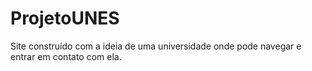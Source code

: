 # ProjetoUNES
Site construído com a ideia de uma universidade onde pode navegar e entrar em contato com ela.
